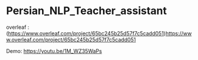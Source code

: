 # Persian_NLP_Teacher_assistant

overleaf :(https://www.overleaf.com/project/65bc245b25d57f7c5cadd051)https://www.overleaf.com/project/65bc245b25d57f7c5cadd051

Demo: https://youtu.be/1M_WZ35WaPs
